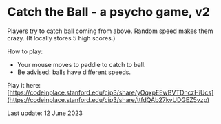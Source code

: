 # Catch the Ball - a psycho game, v2
Players try to catch ball coming from above. Random speed makes them crazy. (It locally stores 5 high scores.)

How to play:
- Your mouse moves to paddle to catch to ball.
- Be advised: balls have different speeds.

Play it here: [https://codeinplace.stanford.edu/cip3/share/yOqxpEEwBVTDnczHiUcs](https://codeinplace.stanford.edu/cip3/share/ttfdQAb27kvUDGEZ5vzp)


Last update: 12 June 2023

